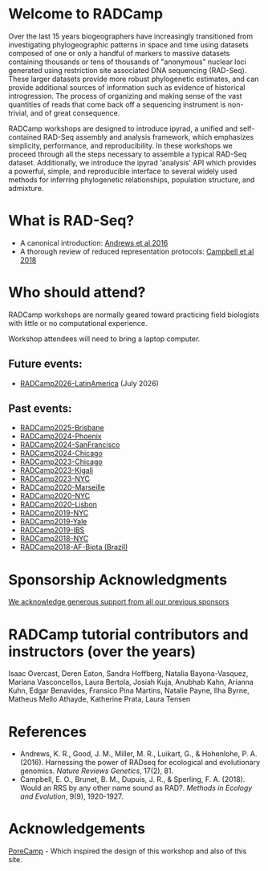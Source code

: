 # Welcome to RADCamp
Over the last 15 years biogeographers have increasingly transitioned from investigating
phylogeographic patterns in space and time using datasets composed of one or only a handful
of markers to massive datasets containing thousands or tens of thousands of "anonymous"
nuclear loci generated using restriction site associated DNA sequencing (RAD-Seq). These
larger datasets provide more robust phylogenetic estimates, and can provide additional sources
of information such as evidence of historical introgression. The process of organizing and
making sense of the vast quantities of reads that come back off a sequencing instrument is
non-trivial, and of great consequence.

RADCamp workshops are designed to introduce ipyrad, a unified and self-contained RAD-Seq 
assembly and analysis framework, which emphasizes simplicity, performance, and reproducibility. 
In these workshops we proceed through all the steps necessary to assemble a typical RAD-Seq dataset. 
Additionally, we introduce the ipyrad 'analysis' API which provides a powerful, simple, and 
reproducible interface to several widely used methods for inferring phylogenetic relationships, 
population structure, and admixture. 

# What is RAD-Seq?

* A canonical introduction: [Andrews et al 2016](https://www.nature.com/articles/nrg.2015.28)
* A thorough review of reduced representation protocols: [Campbell et al 2018](https://besjournals.onlinelibrary.wiley.com/doi/abs/10.1111/2041-210X.13038)

# Who should attend?
RADCamp workshops are normally geared toward practicing field biologists with little or no 
computational experience.

Workshop attendees will need to bring a laptop computer.

## Future events:
* [RADCamp2026-LatinAmerica](LatinAmerica2026/index.md) (July 2026)

## Past events:
* [RADCamp2025-Brisbane](Brisbane2025/index.md)
* [RADCamp2024-Phoenix](Phoenix2024/index.md)
* [RADCamp2024-SanFrancisco](SanFrancisco2024/index.md)
* [RADCamp2024-Chicago](Chicago2024/index.md)
* [RADCamp2023-Chicago](Chicago2023/index.md)
* [RADCamp2023-Kigali](Kigali2023/index.md)
* [RADCamp2023-NYC](NYC2023/index.md)
* [RADCamp2020-Marseille](Marseille2020/index.md)
* [RADCamp2020-NYC](NYC2020/index.md)
* [RADCamp2020-Lisbon](Lisbon2020/index.md)
* [RADCamp2019-NYC](NYC2019/index.md)
* [RADCamp2019-Yale](Yale2019/index.md)
* [RADCamp2019-IBS](IBS2019/index.md)
* [RADCamp2018-NYC](NYC2018/index.md)
* [RADCamp2018-AF-Biota (Brazil)](AF-Biota/index.md)

# Sponsorship Acknowledgments

[We acknowledge generous support from all our previous sponsors](funders.md)

# RADCamp tutorial contributors and instructors (over the years)
Isaac Overcast, Deren Eaton, Sandra Hoffberg, Natalia Bayona-Vasquez, Mariana
Vasconcellos, Laura Bertola, Josiah Kuja, Anubhab Kahn, Arianna Kuhn, Edgar
Benavides, Fransico Pina Martins, Natalie Payne, Ilha Byrne, Matheus Mello 
Athayde, Katherine Prata, Laura Tensen

# References
* Andrews, K. R., Good, J. M., Miller, M. R., Luikart, G., & Hohenlohe, P. A. (2016). Harnessing the power of RADseq for ecological and evolutionary genomics. *Nature Reviews Genetics*, 17(2), 81.
* Campbell, E. O., Brunet, B. M., Dupuis, J. R., & Sperling, F. A. (2018). Would an RRS by any other name sound as RAD?. *Methods in Ecology and Evolution*, 9(9), 1920-1927.

# Acknowledgements
[PoreCamp](https://porecamp.github.io/) - Which inspired the design of this workshop and also of this site.

